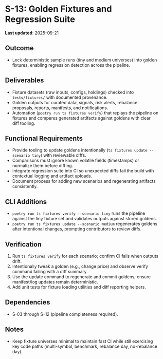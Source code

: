 # S-13: Golden Fixtures and Regression Suite

**Last updated:** 2025-09-21

## Outcome
- Lock deterministic sample runs (tiny and medium universes) into golden fixtures, enabling regression detection across the pipeline.

## Deliverables
- Fixture datasets (raw inputs, configs, holdings) checked into `tests/fixtures/` with documented provenance.
- Golden outputs for curated data, signals, risk alerts, rebalance proposals, reports, manifests, and notifications.
- Automation (`poetry run ts fixtures verify`) that replays the pipeline on fixtures and compares generated artifacts against goldens with clear diff tooling.

## Functional Requirements
- Provide tooling to update goldens intentionally (`ts fixtures update --scenario tiny`) with reviewable diffs.
- Comparisons must ignore known volatile fields (timestamps) or normalize them before diffing.
- Integrate regression suite into CI so unexpected diffs fail the build with contextual logging and artifact uploads.
- Document process for adding new scenarios and regenerating artifacts consistently.

## CLI Additions
- `poetry run ts fixtures verify --scenario tiny` runs the pipeline against the tiny fixture set and validates outputs against stored goldens.
- `poetry run ts fixtures update --scenario medium` regenerates goldens after intentional changes, prompting contributors to review diffs.

## Verification
1. Run `ts fixtures verify` for each scenario; confirm CI fails when outputs drift.
2. Intentionally tweak a golden (e.g., change price) and observe verify command failing with a diff summary.
3. Use the update command to regenerate and commit goldens; ensure manifest/log updates remain deterministic.
4. Add unit tests for fixture loading utilities and diff reporting helpers.

## Dependencies
- S-03 through S-12 (pipeline completeness required).

## Notes
- Keep fixture universes minimal to maintain fast CI while still exercising key code paths (multi-symbol, benchmark, rebalance day, no-rebalance day).
